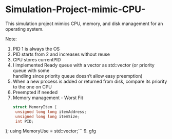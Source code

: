 # Simulation-Project-mimic-CPU-
This simulation project mimics CPU, memory, and disk management for an operating system.

Note:
1. PID 1 is always the OS
2. PID starts from 2 and increases without reuse
3. CPU stores currentPID
4. I implemented Ready queue with a vector as std::vector<Process> (or priority queue with some     
     handling since priority queue doesn’t allow easy preemption)
5. When a new process is added or returned from disk, compare its priority to the one on CPU
6. Preempted if needed
7. Memory management - Worst Fit
   ```cpp
   struct MemoryItem {
    unsigned long long itemAddress;
    unsigned long long itemSize;
    int PID;
};
using MemoryUse = std::vector<MemoryItem>;```
9. gfg
